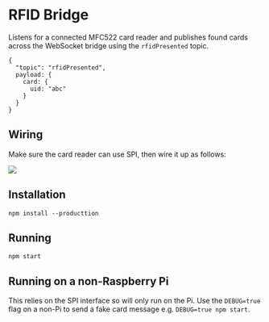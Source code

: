 # RFID Bridge

Listens for a connected MFC522 card reader and publishes found cards across the WebSocket bridge using the `rfidPresented` topic.

```
{
  "topic": "rfidPresented",
  payload: {
    card: {
      uid: "abc"
    }
  }
}
```

## Wiring

Make sure the card reader can use SPI, then wire it up as follows:

![](https://github.com/firsttris/mfrc522-rpi/raw/master/wiki/rpi-mfrc522-wiring2.PNG)

## Installation

`npm install --producttion`

## Running

`npm start`

## Running on a non-Raspberry Pi

This relies on the SPI interface so will only run on the Pi. Use the `DEBUG=true` flag on a non-Pi to send a fake card message e.g. `DEBUG=true npm start`.
